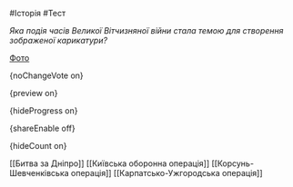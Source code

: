 #Історія #Тест

*Яка подія часів Великої Вітчизняної війни стала темою для створення зображеної карикатури?*

[Фото](https://zno.osvita.ua//doc/images/znotest/7/739/7.png)

{noChangeVote on}

{preview on}

{hideProgress on}

{shareEnable off}

{hideCount on}

[[Битва за Дніпро]]
[[Київська оборонна операція]]
[[Корсунь-Шевченківська операція]]
[[Карпатсько-Ужгородська операція]]
